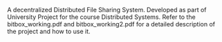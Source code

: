 A decentralized Distributed File Sharing System.
Developed as part of University Project for the course Distributed Systems.
Refer to the bitbox_working.pdf and bitbox_working2.pdf for a detailed description of the project and how to use it.
